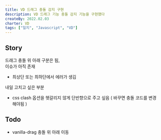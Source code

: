 ```yaml
---
title: VD 드래그 충돌 감지 구현
description: VD 드래그 기능 충돌 감지 기능을 구현했다
createBy: 2022.02.03
charter: VD
tags: ["일지", "Javascript", "VD"]
---
```


## Story

드래그 충돌 위 아래 구분은 됨,  
이슈가 아직 존재

-   최상단 또는 최하단에서 에러가 생김

내일 고치고 싶은 부분

-   css clash 옵션을 헷갈리지 않게 단반향으로 주고 싶음 ( 바꾸면 충돌 코드를 변경해야됨 )

## Todo

-   vanilla-drag 충돌 위 아래 이동
